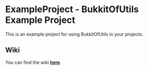 # ExampleProject - BukkitOfUtils Example Project
This is an example project for using BukkitOfUtils in your projects.

## Wiki
You can find the wiki [**here**](https://wiki.plas.host/bukkitofutils).